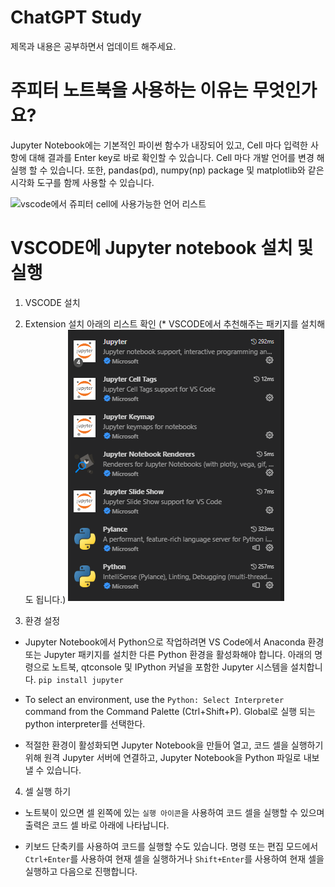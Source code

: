# ChatGPT Study

제목과 내용은 공부하면서 업데이트 해주세요.


# 주피터 노트북을 사용하는 이유는 무엇인가요?

Jupyter Notebook에는 기본적인 파이썬 함수가 내장되어 있고, 
Cell 마다 입력한 사항에 대해 결과를 Enter key로 바로 확인할 수 있습니다. 
Cell 마다 개발 언어를 변경 해 실행 할 수 있습니다.
또한, pandas(pd), numpy(np) package 및 matplotlib와 같은 시각화 도구를 함께 사용할 수 있습니다. 

![vscode에서 쥬피터 cell에 사용가능한 언어 리스트](./images/주피터Cell언어.png)


# VSCODE에 Jupyter notebook 설치 및 실행

1. VSCODE 설치
2. Extension 설치 아래의 리스트 확인 (* VSCODE에서 추천해주는 패키지를 설치해도 됩니다.)
![Jupyter Extensions](./images/vscode-jupyternote-extections.png)

3. 환경 설정
  -  Jupyter Notebook에서 Python으로 작업하려면 VS Code에서 Anaconda 환경 또는 Jupyter 패키지를 설치한 다른 Python 환경을 활성화해야 합니다. 아래의 명령으로 노트북, qtconsole 및 IPython 커널을 포함한 Jupyter 시스템을 설치합니다.
    `pip install jupyter`
  - To select an environment, use the 
    `Python: Select Interpreter` command from the Command Palette (Ctrl+Shift+P).
    Global로 실행 되는 python interpreter를 선택한다.
    
  - 적절한 환경이 활성화되면 Jupyter Notebook을 만들어 열고, 코드 셀을 실행하기 위해 원격 Jupyter 서버에 연결하고, Jupyter Notebook을 Python 파일로 내보낼 수 있습니다.
  
4. 셀 실행 하기
  - 노트북이 있으면 셀 왼쪽에 있는 `실행 아이콘`을 사용하여 코드 셀을 실행할 수 있으며 출력은 코드 셀 바로 아래에 나타납니다.
  
  - 키보드 단축키를 사용하여 코드를 실행할 수도 있습니다. 명령 또는 편집 모드에서 `Ctrl+Enter`를 사용하여 현재 셀을 실행하거나 `Shift+Enter`를 사용하여 현재 셀을 실행하고 다음으로 진행합니다.
  
        
